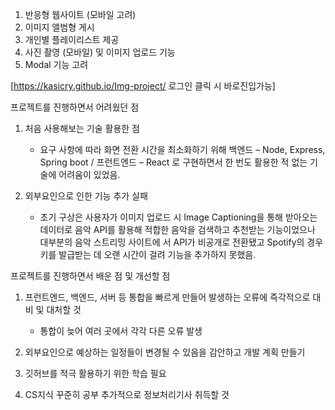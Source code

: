 1. 반응형 웹사이트 (모바일 고려)
2. 이미지 앨범형 게시
3. 개인별 플레이리스트 제공
4. 사진 촬영 (모바일) 및 이미지 업로드 기능
5. Modal 기능 고려

[https://kasicry.github.io/Img-project/   로그인 클릭 시 바로진입가능]


프로젝트를 진행하면서 어려웠던 점

1. 처음 사용해보는 기술 활용한 점
    - 요구 사항에 따라 화면 전환 시간을 최소화하기 위해 백엔드 – Node, Express, Spring boot / 프런트엔드 – React 로 구현하면서 한 번도 활용한 적 없는 기술에 어려움이 있었음.

2. 외부요인으로 인한 기능 추가 실패
    - 초기 구상은 사용자가 이미지 업로드 시 Image Captioning을 통해 받아오는 데이터로 음악 API를 활용해 적합한 음악을 검색하고 추천받는 기능이었으나 대부분의 음악 스트리밍 사이트에       서 API가 비공개로 전환됐고 Spotify의 경우 키를 발급받는 데 오랜 시간이 걸려 기능을 추가하지 못했음.


프로젝트를 진행하면서 배운 점 및 개선할 점

1. 프런트엔드, 백엔드, 서버 등 통합을 빠르게 만들어 발생하는 오류에 즉각적으로 대비 및 대처할 것
    - 통합이 늦어 여러 곳에서 각각 다른 오류 발생

2. 외부요인으로 예상하는 일정들이 변경될 수 있음을 감안하고 개발 계획 만들기

3. 깃허브를 적극 활용하기 위한 학습 필요

4. CS지식 꾸준히 공부 추가적으로 정보처리기사 취득할 것





